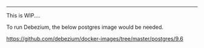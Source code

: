 -------------
This is WIP....




To run Debezium, the below postgres image would be needed.

https://github.com/debezium/docker-images/tree/master/postgres/9.6
